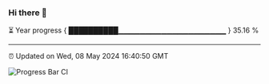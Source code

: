 ### Hi there 👋

⏳ Year progress { ██████████▁▁▁▁▁▁▁▁▁▁▁▁▁▁▁▁▁▁▁▁ } 35.16 %

---

⏰ Updated on Wed, 08 May 2024 16:40:50 GMT

![Progress Bar CI](https://github.com/IshwaranRudhara/GIT-ACTION/workflows/Progress%20Bar%20CI/badge.svg)
